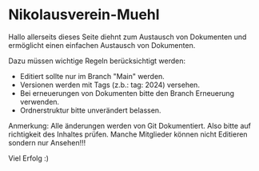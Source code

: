 # Nikolausverein-Muehl

Hallo allerseits dieses Seite diehnt zum Austausch von Dokumenten und ermöglicht einen einfachen Austausch von Dokumenten.

Dazu müssen wichtige Regeln berücksichtigt werden:
- Editiert sollte nur im Branch "Main" werden.
- Versionen werden mit Tags (z.b.: tag: 2024) versehen.
- Bei erneuerungen von Dokumenten bitte den Branch Erneuerung verwenden.
- Ordnerstruktur bitte unverändert belassen.

Anmerkung:
Alle änderungen werden von Git Dokumentiert. Also bitte auf richtigkeit des Inhaltes prüfen.
Manche Mitglieder können nicht Editieren sondern nur Ansehen!!!

Viel Erfolg :)
